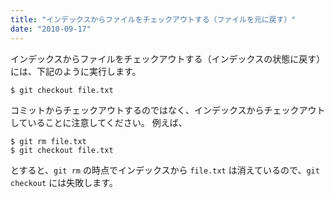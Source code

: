 ```yaml
---
title: "インデックスからファイルをチェックアウトする（ファイルを元に戻す）"
date: "2010-09-17"
---
```


インデックスからファイルをチェックアウトする（インデックスの状態に戻す）には、下記のように実行します。

~~~
$ git checkout file.txt
~~~

コミットからチェックアウトするのではなく、インデックスからチェックアウトしていることに注意してください。
例えば、

~~~
$ git rm file.txt
$ git checkout file.txt
~~~

とすると、`git rm` の時点でインデックスから `file.txt` は消えているので、`git checkout` には失敗します。

